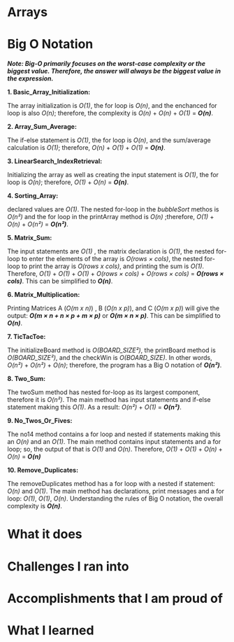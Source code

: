 # Arrays

# Big O Notation

***Note: Big-O primarily focuses on the worst-case complexity or the biggest value. Therefore, the answer will always be the biggest value in the expression.***

**1. Basic_Array_Initialization:** 

The array initialization is *O(1)*, the for loop is *O(n)*, and the enchanced for loop is also *O(n)*; therefore, the complexity is *O(n)* + *O(n)* + *O(1)* = ***O(n)***.

**2. Array_Sum_Average:** 

The if-else statement is *O(1)*, the for loop is *O(n)*, and the sum/average calculation is *O(1)*; therefore, *O(n)* + *O(1)* + *O(1)* = ***O(n)***.

**3. LinearSearch_IndexRetrieval:** 

Initializing the array as well as creating the input statement is *O(1)*, the for loop is *O(n)*; therefore, *O(1)* + *O(n)* = ***O(n)***.

**4. Sorting_Array:** 

declared values are *O(1)*. The nested for-loop in the *bubbleSort* methos is *O(n²)* and the for loop in the printArray method is *O(n)* ;therefore, *O(1)* + *O(n)* + *O(n²)* = ***O(n²)***.

**5. Matrix_Sum:** 

The input statements are *O(1)* , the matrix declaration is *O(1)*, the nested for-loop to enter the elements of the array is *O(rows × cols)*, the nested for-loop to print the array is *O(rows x cols)*, and printing the sum is *O(1)*. Therefore, *O(1)* + *O(1)* + *O(1)* + *O(rows × cols)* + *O(rows × cols)* = ***O(rows × cols)***. This can be simplified to ***O(n)***.

**6. Matrix_Multiplication:** 

Printing Matrices A (*O(m x n)*) , B (*O(n x p)*), and C (*O(m x p)*) will give the output: ***O(m × n + n × p + m × p)*** or ***O(m × n × p)***. This can be simplified to ***O(n)***.

**7. TicTacToe:** 

The initializeBoard method is *O(BOARD_SIZE²)*, the printBoard method is *O(BOARD_SIZE²)*, and the checkWin is *O(BOARD_SIZE)*. In other words, *O(n²)* + *O(n²)* + *O(n)*; therefore, the program has a Big O notation of ***O(n²)***.

**8. Two_Sum:** 

The twoSum method has nested for-loop as its largest component, therefore it is *O(n²)*. The main method has input statements and if-else statement making this *O(1)*. As a result: *O(n²)* + *O(1)* = ***O(n²)***. 

**9. No_Twos_Or_Fives:** 

The no14 method contains a for loop and nested if statements making this an *O(n)* and an *O(1)*. The main method contains input statements and a for loop; so, the output of that is *O(1)* and *O(n)*. Therefore, *O(1)* + *O(1)* + *O(n)* + *O(n)* = ***O(n)*** 

**10. Remove_Duplicates:** 

The removeDuplicates method has a for loop with a nested if statement: *O(n)* and *O(1)*. The main method has declarations, print messages and a for loop: *O(1)*, *O(1)*, *O(n)*. Understanding the rules of Big O notation, the overall complexity is ***O(n)***.

# What it does

# Challenges I ran into

# Accomplishments that I am proud of


# What I learned
